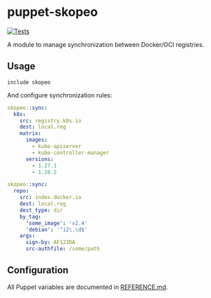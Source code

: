 # puppet-skopeo
[![Tests](https://github.com/deric/puppet-skopeo/actions/workflows/test.yml/badge.svg)](https://github.com/deric/puppet-skopeo/actions/workflows/test.yml)

A module to manage synchronization between Docker/OCI registries.


## Usage

```puppet
include skopeo
```
And configure synchronization rules:
```yaml
skopeo::sync:
  k8s:
    src: registry.k8s.io
    dest: local.reg
    matrix:
      images:
        - kube-apiserver
        - kube-controller-manager
      versions:
        - 1.27.1
        - 1.28.2
```


```yaml
skopeo::sync:
  repo:
    src: index.docker.io
    dest: local.reg
    dest_type: dir
    by_tag:
      'some_image': 'v2.4'
      'debian': '^12\.\d$'
    args:
      sign-by: AF123DA
      src-authfile: /some/path
```

## Configuration

All Puppet variables are documented in [REFERENCE.md](./REFERENCE.md).

